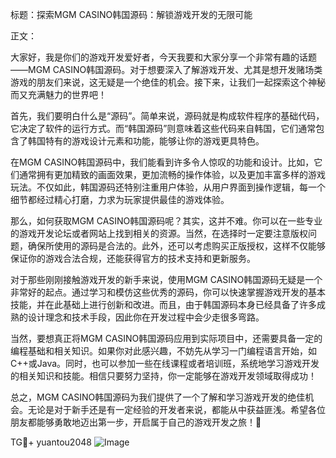 标题：探索MGM CASINO韩国源码：解锁游戏开发的无限可能

正文：

大家好，我是你们的游戏开发爱好者，今天我要和大家分享一个非常有趣的话题——MGM CASINO韩国源码。对于想要深入了解游戏开发、尤其是想开发赌场类游戏的朋友们来说，这无疑是一个绝佳的机会。接下来，让我们一起探索这个神秘而又充满魅力的世界吧！

首先，我们要明白什么是“源码”。简单来说，源码就是构成软件程序的基础代码，它决定了软件的运行方式。而“韩国源码”则意味着这些代码来自韩国，它们通常包含了韩国特有的游戏设计元素和功能，能够让你的游戏更具特色。

在MGM CASINO韩国源码中，我们能看到许多令人惊叹的功能和设计。比如，它们通常拥有更加精致的画面效果，更加流畅的操作体验，以及更加丰富多样的游戏玩法。不仅如此，韩国源码还特别注重用户体验，从用户界面到操作逻辑，每一个细节都经过精心打磨，力求为玩家提供最佳的游戏体验。

那么，如何获取MGM CASINO韩国源码呢？其实，这并不难。你可以在一些专业的游戏开发论坛或者网站上找到相关的资源。当然，在选择时一定要注意版权问题，确保所使用的源码是合法的。此外，还可以考虑购买正版授权，这样不仅能够保证你的游戏合法合规，还能获得官方的技术支持和更新服务。

对于那些刚刚接触游戏开发的新手来说，使用MGM CASINO韩国源码无疑是一个非常好的起点。通过学习和模仿这些优秀的源码，你可以快速掌握游戏开发的基本技能，并在此基础上进行创新和改进。而且，由于韩国源码本身已经具备了许多成熟的设计理念和技术手段，因此你在开发过程中会少走很多弯路。

当然，要想真正将MGM CASINO韩国源码应用到实际项目中，还需要具备一定的编程基础和相关知识。如果你对此感兴趣，不妨先从学习一门编程语言开始，如C++或Java。同时，也可以参加一些在线课程或者培训班，系统地学习游戏开发的相关知识和技能。相信只要努力坚持，你一定能够在游戏开发领域取得成功！

总之，MGM CASINO韩国源码为我们提供了一个了解和学习游戏开发的绝佳机会。无论是对于新手还是有一定经验的开发者来说，都能从中获益匪浅。希望各位朋友都能够勇敢地迈出第一步，开启属于自己的游戏开发之旅！🚀

TG💪+ yuantou2048  ![Image](https://github.com/user-attachments/assets/cf57a8bb-a08e-43c1-ad82-039f33c64200)